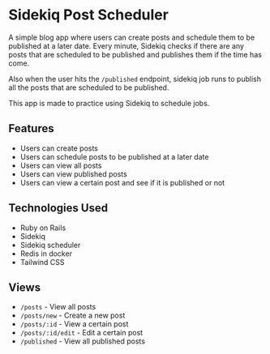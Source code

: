 # Sidekiq Post Scheduler

A simple blog app where users can create posts and schedule them to be published at a later date. Every minute, Sidekiq checks if there are any posts that are scheduled to be published and publishes them if the time has come.

Also when the user hits the `/published` endpoint, sidekiq job runs to publish all the posts that are scheduled to be published.

This app is made to practice using Sidekiq to schedule jobs.

## Features

- Users can create posts
- Users can schedule posts to be published at a later date
- Users can view all posts
- Users can view published posts
- Users can view a certain post and see if it is published or not

## Technologies Used

- Ruby on Rails
- Sidekiq
- Sidekiq scheduler
- Redis in docker
- Tailwind CSS

## Views

- `/posts` - View all posts
- `/posts/new` - Create a new post
- `/posts/:id` - View a certain post
- `/posts/:id/edit` - Edit a certain post
- `/published` - View all published posts
